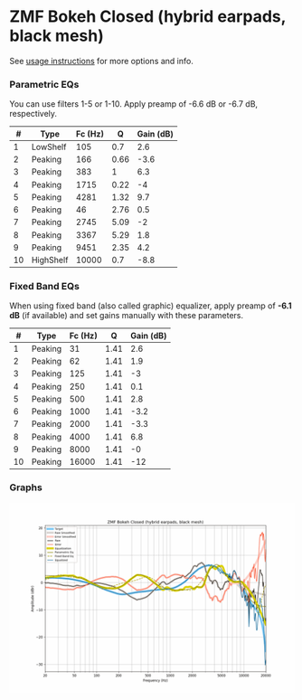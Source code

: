 # ZMF Bokeh Closed (hybrid earpads, black mesh)
See [usage instructions](https://github.com/jaakkopasanen/AutoEq#usage) for more options and info.

### Parametric EQs
You can use filters 1-5 or 1-10. Apply preamp of -6.6 dB or -6.7 dB, respectively.

|   # | Type      |   Fc (Hz) |    Q |   Gain (dB) |
|-----|-----------|-----------|------|-------------|
|   1 | LowShelf  |       105 | 0.7  |         2.6 |
|   2 | Peaking   |       166 | 0.66 |        -3.6 |
|   3 | Peaking   |       383 | 1    |         6.3 |
|   4 | Peaking   |      1715 | 0.22 |        -4   |
|   5 | Peaking   |      4281 | 1.32 |         9.7 |
|   6 | Peaking   |        46 | 2.76 |         0.5 |
|   7 | Peaking   |      2745 | 5.09 |        -2   |
|   8 | Peaking   |      3367 | 5.29 |         1.8 |
|   9 | Peaking   |      9451 | 2.35 |         4.2 |
|  10 | HighShelf |     10000 | 0.7  |        -8.8 |

### Fixed Band EQs
When using fixed band (also called graphic) equalizer, apply preamp of **-6.1 dB** (if available) and set gains manually with these parameters.

|   # | Type    |   Fc (Hz) |    Q |   Gain (dB) |
|-----|---------|-----------|------|-------------|
|   1 | Peaking |        31 | 1.41 |         2.6 |
|   2 | Peaking |        62 | 1.41 |         1.9 |
|   3 | Peaking |       125 | 1.41 |        -3   |
|   4 | Peaking |       250 | 1.41 |         0.1 |
|   5 | Peaking |       500 | 1.41 |         2.8 |
|   6 | Peaking |      1000 | 1.41 |        -3.2 |
|   7 | Peaking |      2000 | 1.41 |        -3.3 |
|   8 | Peaking |      4000 | 1.41 |         6.8 |
|   9 | Peaking |      8000 | 1.41 |        -0   |
|  10 | Peaking |     16000 | 1.41 |       -12   |

### Graphs
![](./ZMF%20Bokeh%20Closed%20(hybrid%20earpads,%20black%20mesh).png)
